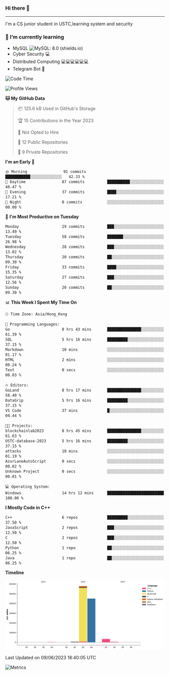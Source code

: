 ### Hi there 👋

<!--
**aozaki-touko/aozaki-touko** is a ✨ _special_ ✨ repository because its `README.md` (this file) appears on your GitHub profile.

Here are some ideas to get you started:

-  ...
- 🌱 I’m currently learning ...
- 👯 I’m looking to collaborate on ...
- 🤔 I’m looking for help with ...
- 💬 Ask me about ...
- 📫 How to reach me: ...
- 😄 Pronouns: ...
- ⚡ Fun fact: ...
-->

---

I'm a CS junior student in USTC,learning system and security



### 🌱 I’m currently learning

- MySQL ![MySQL: 8.0 (shields.io)](https://img.shields.io/badge/MySQL-8.0-blue)
- Cyber Security :computer:
- Distributed Computing :computer::computer::computer::computer::computer::computer:
- Telegram Bot :robot:



<!--START_SECTION:waka-->
![Code Time](http://img.shields.io/badge/Code%20Time-63%20hrs%2022%20mins-blue)

![Profile Views](http://img.shields.io/badge/Profile%20Views-0-blue)

**🐱 My GitHub Data** 

> 📦 125.6 kB Used in GitHub's Storage 
 > 
> 🏆 15 Contributions in the Year 2023
 > 
> 🚫 Not Opted to Hire
 > 
> 📜 12 Public Repositories 
 > 
> 🔑 9 Private Repositories 
 > 
**I'm an Early 🐤** 

```text
🌞 Morning                91 commits          ███████████░░░░░░░░░░░░░░   42.33 % 
🌆 Daytime                87 commits          ██████████░░░░░░░░░░░░░░░   40.47 % 
🌃 Evening                37 commits          ████░░░░░░░░░░░░░░░░░░░░░   17.21 % 
🌙 Night                  0 commits           ░░░░░░░░░░░░░░░░░░░░░░░░░   00.00 % 
```
📅 **I'm Most Productive on Tuesday** 

```text
Monday                   29 commits          ███░░░░░░░░░░░░░░░░░░░░░░   13.49 % 
Tuesday                  58 commits          ███████░░░░░░░░░░░░░░░░░░   26.98 % 
Wednesday                28 commits          ███░░░░░░░░░░░░░░░░░░░░░░   13.02 % 
Thursday                 20 commits          ██░░░░░░░░░░░░░░░░░░░░░░░   09.30 % 
Friday                   33 commits          ████░░░░░░░░░░░░░░░░░░░░░   15.35 % 
Saturday                 27 commits          ███░░░░░░░░░░░░░░░░░░░░░░   12.56 % 
Sunday                   20 commits          ██░░░░░░░░░░░░░░░░░░░░░░░   09.30 % 
```


📊 **This Week I Spent My Time On** 

```text
🕑︎ Time Zone: Asia/Hong_Kong

💬 Programming Languages: 
Go                       8 hrs 43 mins       ███████████████░░░░░░░░░░   61.39 % 
SQL                      5 hrs 16 mins       █████████░░░░░░░░░░░░░░░░   37.15 % 
Markdown                 10 mins             ░░░░░░░░░░░░░░░░░░░░░░░░░   01.17 % 
HTML                     2 mins              ░░░░░░░░░░░░░░░░░░░░░░░░░   00.24 % 
Text                     0 secs              ░░░░░░░░░░░░░░░░░░░░░░░░░   00.03 % 

🔥 Editors: 
GoLand                   8 hrs 17 mins       ███████████████░░░░░░░░░░   58.40 % 
DataGrip                 5 hrs 16 mins       █████████░░░░░░░░░░░░░░░░   37.15 % 
VS Code                  37 mins             █░░░░░░░░░░░░░░░░░░░░░░░░   04.44 % 

🐱‍💻 Projects: 
blockchainlab2023        8 hrs 45 mins       ███████████████░░░░░░░░░░   61.63 % 
USTC-database-2023       5 hrs 16 mins       █████████░░░░░░░░░░░░░░░░   37.15 % 
attacks                  10 mins             ░░░░░░░░░░░░░░░░░░░░░░░░░   01.19 % 
AzurLaneAutoScript       0 secs              ░░░░░░░░░░░░░░░░░░░░░░░░░   00.02 % 
Unknown Project          0 secs              ░░░░░░░░░░░░░░░░░░░░░░░░░   00.01 % 

💻 Operating System: 
Windows                  14 hrs 12 mins      █████████████████████████   100.00 % 
```

**I Mostly Code in C++** 

```text
C++                      6 repos             █████████░░░░░░░░░░░░░░░░   37.50 % 
JavaScript               2 repos             ███░░░░░░░░░░░░░░░░░░░░░░   12.50 % 
C                        2 repos             ███░░░░░░░░░░░░░░░░░░░░░░   12.50 % 
Python                   1 repo              ██░░░░░░░░░░░░░░░░░░░░░░░   06.25 % 
Java                     1 repo              ██░░░░░░░░░░░░░░░░░░░░░░░   06.25 % 
```



**Timeline**

![Lines of Code chart](https://raw.githubusercontent.com/aozaki-touko/aozaki-touko/main/assets/bar_graph.png)


 Last Updated on 09/06/2023 18:40:05 UTC
<!--END_SECTION:waka-->
![Metrics](https://metrics.lecoq.io/aozaki-touko?template=classic&base.header=0&habits=1&languages=1&fortune=1&base=header%2C%20activity%2C%20community%2C%20repositories%2C%20metadata&base.indepth=false&base.hireable=false&base.skip=false&languages=false&languages.limit=8&languages.threshold=0%25&languages.other=false&languages.colors=github&languages.sections=most-used&languages.indepth=false&languages.analysis.timeout=15&languages.analysis.timeout.repositories=7.5&languages.categories=markup%2C%20programming&languages.recent.categories=markup%2C%20programming&languages.recent.load=300&languages.recent.days=14&habits=false&habits.from=200&habits.days=14&habits.facts=true&habits.charts=false&habits.charts.type=classic&habits.trim=false&habits.languages.limit=8&habits.languages.threshold=0%25&fortune=false&config.timezone=Asia%2FHong_Kong)
